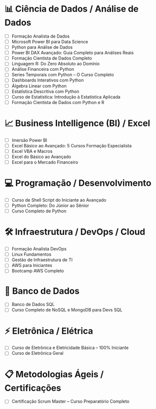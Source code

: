 # 📊 Ciência de Dados / Análise de Dados

- [ ] Formação Analista de Dados  
- [ ] Microsoft Power BI para Data Science  
- [ ] Python para Análise de Dados  
- [ ] Power BI DAX Avançado: Guia Completo para Análises Reais  
- [ ] Formação Cientista de Dados Completo  
- [ ] Linguagem R: Do Zero Absoluto ao Domínio  
- [ ] Análise Financeira com Python  
- [ ] Series Temporais com Python – O Curso Completo  
- [ ] Dashboards Interativos com Python  
- [ ] Álgebra Linear com Python  
- [ ] Estatística Descritiva com Python  
- [ ] Curso de Estatística: Introdução à Estatística Aplicada  
- [ ] Formação Cientista de Dados com Python e R  

# 📈 Business Intelligence (BI) / Excel

- [ ] Imersão Power BI  
- [ ] Excel Básico ao Avançado: 5 Cursos Formação Especialista  
- [ ] Excel VBA e Macros  
- [ ] Excel do Básico ao Avançado  
- [ ] Excel para o Mercado Financeiro  

# 💻 Programação / Desenvolvimento

- [ ] Curso de Shell Script do Iniciante ao Avançado  
- [ ] Python Completo: Do Júnior ao Sênior  
- [ ] Curso Completo de Python  

# 🛠️ Infraestrutura / DevOps / Cloud

- [ ] Formação Analista DevOps  
- [ ] Linux Fundamentos  
- [ ] Gestão de Infraestrutura de TI  
- [ ] AWS para Iniciantes  
- [ ] Bootcamp AWS Completo  

# 🧮 Banco de Dados

- [ ] Banco de Dados SQL  
- [ ] Curso Completo de NoSQL e MongoDB para Devs SQL  

# ⚡ Eletrônica / Elétrica

- [ ] Curso de Eletrônica e Eletricidade Básica – 100% Iniciante  
- [ ] Curso de Eletrônica Geral  

# 📋 Metodologias Ágeis / Certificações

- [ ] Certificação Scrum Master – Curso Preparatório Completo  
